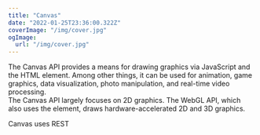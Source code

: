 ```yaml
---
title: "Canvas"
date: "2022-01-25T23:36:00.322Z"
coverImage: "/img/cover.jpg"
ogImage:
  url: "/img/cover.jpg"
---
```


The Canvas API provides a means for drawing graphics via JavaScript and the HTML <canvas> element. Among other things, it can be used for animation, game graphics, data visualization, photo manipulation, and real-time video processing.  
The Canvas API largely focuses on 2D graphics. The WebGL API, which also uses the <canvas> element, draws hardware-accelerated 2D and 3D graphics.

Canvas uses REST